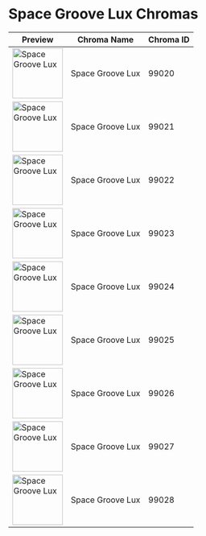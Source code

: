 # Space Groove Lux Chromas

| Preview | Chroma Name | Chroma ID |
|---|---|---|
| <img src='https://raw.communitydragon.org/latest/plugins/rcp-be-lol-game-data/global/default/v1/champion-chroma-images/99/99020.png' alt='Space Groove Lux' width='100'> | Space Groove Lux | 99020 |
| <img src='https://raw.communitydragon.org/latest/plugins/rcp-be-lol-game-data/global/default/v1/champion-chroma-images/99/99021.png' alt='Space Groove Lux' width='100'> | Space Groove Lux | 99021 |
| <img src='https://raw.communitydragon.org/latest/plugins/rcp-be-lol-game-data/global/default/v1/champion-chroma-images/99/99022.png' alt='Space Groove Lux' width='100'> | Space Groove Lux | 99022 |
| <img src='https://raw.communitydragon.org/latest/plugins/rcp-be-lol-game-data/global/default/v1/champion-chroma-images/99/99023.png' alt='Space Groove Lux' width='100'> | Space Groove Lux | 99023 |
| <img src='https://raw.communitydragon.org/latest/plugins/rcp-be-lol-game-data/global/default/v1/champion-chroma-images/99/99024.png' alt='Space Groove Lux' width='100'> | Space Groove Lux | 99024 |
| <img src='https://raw.communitydragon.org/latest/plugins/rcp-be-lol-game-data/global/default/v1/champion-chroma-images/99/99025.png' alt='Space Groove Lux' width='100'> | Space Groove Lux | 99025 |
| <img src='https://raw.communitydragon.org/latest/plugins/rcp-be-lol-game-data/global/default/v1/champion-chroma-images/99/99026.png' alt='Space Groove Lux' width='100'> | Space Groove Lux | 99026 |
| <img src='https://raw.communitydragon.org/latest/plugins/rcp-be-lol-game-data/global/default/v1/champion-chroma-images/99/99027.png' alt='Space Groove Lux' width='100'> | Space Groove Lux | 99027 |
| <img src='https://raw.communitydragon.org/latest/plugins/rcp-be-lol-game-data/global/default/v1/champion-chroma-images/99/99028.png' alt='Space Groove Lux' width='100'> | Space Groove Lux | 99028 |
